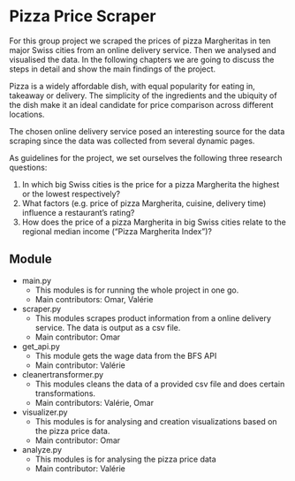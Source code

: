 # Pizza Price Scraper 
For this group project we scraped the prices of pizza Margheritas in ten major Swiss cities from an online delivery service. Then we analysed and visualised the data. In the following chapters we are going to discuss the steps in detail and show the main findings of the project.

Pizza is a widely affordable dish, with equal popularity for eating in, takeaway or delivery. The simplicity of the ingredients and the ubiquity of the dish make it an ideal candidate for price comparison across different locations.

The chosen online delivery service posed an interesting source for the data scraping since the data was collected from several dynamic pages. 

As guidelines for the project, we set ourselves the following three research questions:
1.	In which big Swiss cities is the price for a pizza Margherita the highest or the lowest respectively?
2.	What factors (e.g. price of pizza Margherita, cuisine, delivery time) influence a restaurant’s rating?
3.	How does the price of a pizza Margherita in big Swiss cities relate to the regional median income (“Pizza Margherita Index”)?

## Module
- main.py
  - This modules is for running the whole project in one go.
  - Main contributors: Omar, Valérie
- scraper.py
  - This modules scrapes product information from a online delivery service. The data is output as a csv file.
  - Main contributor: Omar
- get_api.py
  - This module gets the wage data from the BFS API
  - Main contributor: Valérie
- cleanertransformer.py
  - This modules cleans the data of a provided csv file and does certain transformations.
  - Main contributors: Valérie, Omar
- visualizer.py
  - This modules is for analysing and creation visualizations based on the pizza price data.
  - Main contributor: Omar
- analyze.py
  - This modules is for analysing the pizza price data
  - Main contributor: Valérie
 
